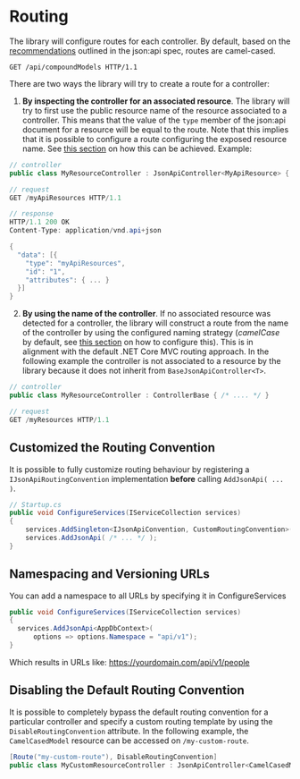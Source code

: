 # Routing
The library will configure routes for each controller. By default, based on the [recommendations](https://jsonapi.org/recommendations/) outlined in the json:api spec, routes are camel-cased.

```http
GET /api/compoundModels HTTP/1.1
```

There are two ways the library will try to create a route for a controller:
1. **By inspecting the controller for an associated resource**. The library will try to first use the public resource name of the resource associated to a controller. This means that the value of the `type` member of the json:api document for a resource will be equal to the route.
Note that this implies that it is possible to configure a route configuring the exposed resource name. See [this section](~/usage/resource-graph.md#public-resource-name) on how this can be achieved. Example:
```c#
// controller
public class MyResourceController : JsonApiController<MyApiResource> { /* .... */ } // note that the route is NOT "myResources", but "myApiResources"

// request
GET /myApiResources HTTP/1.1

// response
HTTP/1.1 200 OK
Content-Type: application/vnd.api+json

{
  "data": [{
    "type": "myApiResources",
    "id": "1",
    "attributes": { ... }
  }]
}
```
2. **By using the name of the controller**. If no associated resource was detected for a controller, the library will construct a route from the name of the controller by using the configured naming strategy (*camelCase* by default, see [this section](~/usage/resource-graph.md#public-resource-name) on how to configure this). This is in alignment with the default .NET Core MVC routing approach. 
In the following example the controller is not associated to a resource by the library because it does not inherit from `BaseJsonApiController<T>`.
```c#
// controller
public class MyResourceController : ControllerBase { /* .... */ }

// request
GET /myResources HTTP/1.1
```

## Customized the Routing Convention
It is possible to fully customize routing behaviour by registering a `IJsonApiRoutingConvention` implementation **before** calling `AddJsonApi( ... )`.
```c#
// Startup.cs
public void ConfigureServices(IServiceCollection services)
{
    services.AddSingleton<IJsonApiConvention, CustomRoutingConvention>();
    services.AddJsonApi( /* ... */ );
}
```

## Namespacing and Versioning URLs
You can add a namespace to all URLs by specifying it in ConfigureServices

```c#
public void ConfigureServices(IServiceCollection services)
{
  services.AddJsonApi<AppDbContext>(
      options => options.Namespace = "api/v1");
}
```
Which results in URLs like: https://yourdomain.com/api/v1/people

## Disabling the Default Routing Convention
It is possible to completely bypass the default routing convention for a particular controller and specify a custom routing template by using the `DisableRoutingConvention` attribute.
In the following example, the `CamelCasedModel` resource can be accessed on `/my-custom-route`.

```c#
[Route("my-custom-route"), DisableRoutingConvention]
public class MyCustomResourceController : JsonApiController<CamelCasedModel> { /* ... */ }
```

